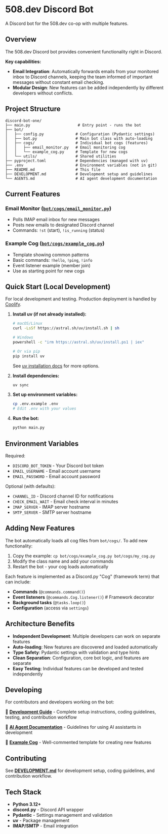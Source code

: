 # 508.dev Discord Bot

A Discord bot for the 508.dev co-op with multiple features.

## Overview

The 508.dev Discord bot provides convenient functionality right in Discord.

**Key capabilities:**
- **Email Integration**: Automatically forwards emails from your monitored inbox to Discord channels, keeping the team informed of important messages without constant email checking.
- **Modular Design**: New features can be added independently by different developers without conflicts.

## Project Structure

```
discord-bot-one/
├── main.py                     # Entry point - runs the bot
├── bot/
│   ├── config.py              # Configuration (Pydantic settings)
│   ├── bot.py                 # Main bot class with auto-loading
│   ├── cogs/                  # Individual bot cogs (features)
│   │   ├── email_monitor.py   # Email monitoring cog
│   │   └── example_cog.py     # Template for new cogs
│   └── utils/                 # Shared utilities
├── pyproject.toml             # Dependencies (managed with uv)
├── .env                       # Environment variables (not in git)
├── README.md                  # This file
├── DEVELOPMENT.md             # Development setup and guidelines
└── AGENTS.md                  # AI agent development documentation
```

## Current Features

### Email Monitor ([`bot/cogs/email_monitor.py`](bot/cogs/email_monitor.py))
- Polls IMAP email inbox for new messages
- Posts new emails to designated Discord channel
- Commands: `!st` (start), `!is_running` (status)

### Example Cog ([`bot/cogs/example_cog.py`](bot/cogs/example_cog.py))
- Template showing common patterns
- Basic commands: `!hello`, `!ping`, `!info`
- Event listener example (member join)
- Use as starting point for new cogs

## Quick Start (Local Development)

For local development and testing. Production deployment is handled by [Coolify](https://coolify.508.dev/).

1. **Install uv (if not already installed):**
   ```bash
   # macOS/Linux
   curl -LsSf https://astral.sh/uv/install.sh | sh

   # Windows
   powershell -c "irm https://astral.sh/uv/install.ps1 | iex"

   # Or via pip
   pip install uv
   ```

   See [uv installation docs](https://docs.astral.sh/uv/getting-started/installation/) for more options.

2. **Install dependencies:**
   ```bash
   uv sync
   ```

3. **Set up environment variables:**
   ```bash
   cp .env.example .env
   # Edit .env with your values
   ```

4. **Run the bot:**
   ```bash
   python main.py
   ```

## Environment Variables

Required:
- `DISCORD_BOT_TOKEN` - Your Discord bot token
- `EMAIL_USERNAME` - Email account username
- `EMAIL_PASSWORD` - Email account password

Optional (with defaults):
- `CHANNEL_ID` - Discord channel ID for notifications
- `CHECK_EMAIL_WAIT` - Email check interval in minutes
- `IMAP_SERVER` - IMAP server hostname
- `SMTP_SERVER` - SMTP server hostname

## Adding New Features

The bot automatically loads all cog files from `bot/cogs/`. To add new functionality:

1. Copy the example: `cp bot/cogs/example_cog.py bot/cogs/my_cog.py`
2. Modify the class name and add your commands
3. Restart the bot - your cog loads automatically

Each feature is implemented as a Discord.py "Cog" (framework term) that can include:
- **Commands** (`@commands.command()`)
- **Event listeners** (`@commands.Cog.listener()`)  # Framework decorator
- **Background tasks** (`@tasks.loop()`)
- **Configuration** (access via `settings`)

## Architecture Benefits

- **Independent Development**: Multiple developers can work on separate features
- **Auto-loading**: New features are discovered and loaded automatically
- **Type Safety**: Pydantic settings with validation and type hints
- **Clean Separation**: Configuration, core bot logic, and features are separate
- **Easy Testing**: Individual features can be developed and tested independently

## Developing

For contributors and developers working on the bot:

📖 **[Development Guide](DEVELOPMENT.md)** - Complete setup instructions, coding guidelines, testing, and contribution workflow

📜 **[AI Agent Documentation](AGENTS.md)** - Guidelines for using AI assistants in development

🔧 **[Example Cog](bot/cogs/example_cog.py)** - Well-commented template for creating new features

## Contributing

See **[DEVELOPMENT.md](DEVELOPMENT.md)** for development setup, coding guidelines, and contribution workflow.

## Tech Stack

- **Python 3.12+**
- **discord.py** - Discord API wrapper
- **Pydantic** - Settings management and validation
- **uv** - Package management
- **IMAP/SMTP** - Email integration